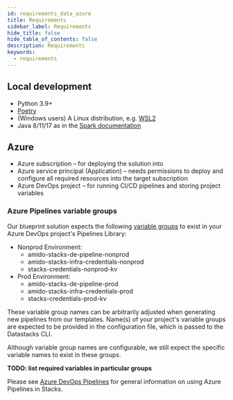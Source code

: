 ```yaml
---
id: requirements_data_azure
title: Requirements
sidebar_label: Requirements
hide_title: false
hide_table_of_contents: false
description: Requirements
keywords:
  - requirements
---
```


## Local development

* Python 3.9+
* [Poetry](https://python-poetry.org/docs/)
* (Windows users) A Linux distribution, e.g. [WSL2](https://docs.microsoft.com/en-us/windows/wsl/install)
* Java 8/11/17 as in the [Spark documentation](https://spark.apache.org/docs/latest/)

## Azure

* Azure subscription – for deploying the solution into
* Azure service principal (Application) – needs permissions to deploy and configure all required
resources into the target subscription
* Azure DevOps project – for running CI/CD pipelines and storing project variables

### Azure Pipelines variable groups

Our blueprint solution expects the following [variable groups](https://learn.microsoft.com/en-us/azure/devops/pipelines/library/variable-groups?view=azure-devops&tabs=yaml)
to exist in your Azure DevOps project's Pipelines Library:

* Nonprod Environment:
    * amido-stacks-de-pipeline-nonprod
    * amido-stacks-infra-credentials-nonprod
    * stacks-credentials-nonprod-kv
* Prod Environment:
    * amido-stacks-de-pipeline-prod
    * amido-stacks-infra-credentials-prod
    * stacks-credentials-prod-kv

These variable group names can be arbitrarily adjusted when generating new pipelines from our
templates. Name(s) of your project's variable groups are expected to be provided in the
configuration file, which is passed to the Datastacks CLI.

Although variable group names are configurable, we still expect the specific variable names
to exist in these groups.

**TODO: list required variables in particular groups**

Please see [Azure DevOps Pipelines](https://stacks.amido.com/docs/infrastructure/azure/pipelines/azure_devops)
for general information on using Azure Pipelines in Stacks.
